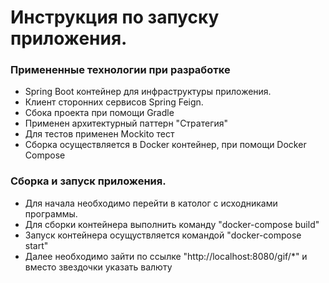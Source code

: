 # Инструкция по запуску приложения.

### Примененные технологии при разработке
* Spring Boot контейнер для инфраструктуры приложения.
* Клиент сторонних сервисов Spring Feign.
* Сбока проекта при помощи Gradle
* Применен архитектурный паттерн "Стратегия"
* Для тестов применен Mockito тест
* Сборка осуществляется в Docker контейнер, при помощи Docker Compose

### Сборка и запуск приложения.
* Для начала необходимо перейти в католог с исходниками программы.
* Для сборки контейнера выполнить команду "docker-compose build"
* Запуск контейнера осущуствляется командой "docker-compose start"
* Далее необходимо зайти по ссылке "http://localhost:8080/gif/*" и вместо звездочки указать валюту
